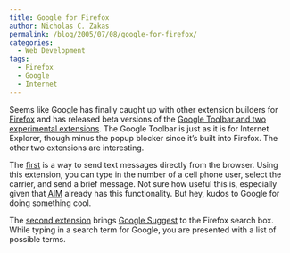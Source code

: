 ```yaml
---
title: Google for Firefox
author: Nicholas C. Zakas
permalink: /blog/2005/07/08/google-for-firefox/
categories:
  - Web Development
tags:
  - Firefox
  - Google
  - Internet
---
```

Seems like Google has finally caught up with other extension builders for <a title="Mozilla Firefox" rel="external" href="http://www.mozilla.org/projects/firefox/">Firefox</a> and has released beta versions of the <a title="Google Firefox Extensions" rel="external" href="http://toolbar.google.com/firefox/extensions/">Google Toolbar and two experimental extensions</a>. The Google Toolbar is just as it is for Internet Explorer, though minus the popup blocker since it&#8217;s built into Firefox. The other two extensions are interesting.

The <a title="Google Send to Phone for Firefox" rel="external" href="http://toolbar.google.com/firefox/extensions/sendtophone/index.html">first</a> is a way to send text messages directly from the browser. Using this extension, you can type in the number of a cell phone user, select the carrier, and send a brief message. Not sure how useful this is, especially given that <acronym title="AOL Instant Messenger">AIM</acronym> already has this functionality. But hey, kudos to Google for doing something cool.

The <a title="Google Suggest for Firefox" rel="external" href="http://toolbar.google.com/firefox/extensions/suggest/index.html">second extension</a> brings <a title="Google Suggest" rel="external" href="http://www.google.com/webhp?complete=1&hl=en">Google Suggest</a> to the Firefox search box. While typing in a search term for Google, you are presented with a list of possible terms.

